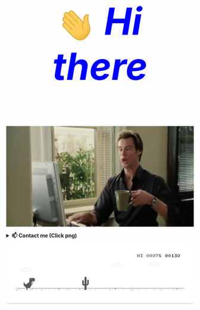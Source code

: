 <html>
<body>
<h1 style="color:blue;font-size:100px;">
<p align="center">
	<img align="center" src="https://github.com/Parply/Parply/blob/master/.github/Hi.gif?raw=true" width="100px"> <b><i> Hi there</b></i> </h1>
</html>
</body>

<p align="center"> 
  <img align="center" height="270px" alt="GIF" src="jimcarrey.gif" />
</p>
<!--END_SECTION:waka-->

</details>
 
<details>
<summary> <b>📫 Contact me (Click png)</b></summary>
<p align="center">
<a href="https://www.linkedin.com/in/galip-y%C4%B1ld%C4%B1z/"><img height="40px" alt="LinkedIn" src="linkedin.png"></a>
 <a href="https://www.instagram.com/gaaliip/"><img height="40px" alt="Instagram" src="insta.png"></a>
<a href="mailto:galipyildiz9606@outlook.com"><img height="40px" alt="Email" src="outlook.png"></a>
</p>
</details>
<img src="dino.gif" />

<!--
**galip975/galip975** is a ✨ _special_ ✨ repository because its `README.md` (this file) appears on your GitHub profile.

Here are some ideas to get you started:

- 🔭 I’m currently working on ...
- 🌱 I’m currently learning ...
- 👯 I’m looking to collaborate on ...
- 🤔 I’m looking for help with ...
- 💬 Ask me about ...
- 📫 How to reach me: ...
- 😄 Pronouns: ...
- ⚡ Fun fact: ...
-->
